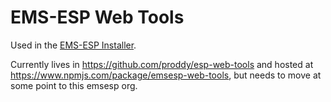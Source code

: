 # EMS-ESP Web Tools

Used in the [EMS-ESP Installer](https://install.emsesp.org).

Currently lives in https://github.com/proddy/esp-web-tools and hosted at https://www.npmjs.com/package/emsesp-web-tools, but needs to move at some point to this emsesp org.

